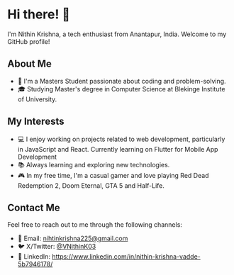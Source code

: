 # Hi there! 👋

I'm Nithin Krishna, a tech enthusiast from Anantapur, India. Welcome to my GitHub profile!

## About Me

- 🌟 I'm a Masters Student passionate about coding and problem-solving.
- 🎓 Studying Master's degree in Computer Science at Blekinge Institute of University.

## My Interests

- 💻 I enjoy working on projects related to web development, particularly in JavaScript and React. Currently learning on Flutter for Mobile App Development
- 📚 Always learning and exploring new technologies.
- 🎮 In my free time, I'm a casual gamer and love playing Red Dead Redemption 2, Doom Eternal, GTA 5 and Half-Life.

## Contact Me

Feel free to reach out to me through the following channels:

- 📧 Email: nihtinkrishna225@gmail.com
- 🐦 X/Twitter: [@VNithinK03]((https://twitter.com/VNithinK03))
- 💼 LinkedIn: https://www.linkedin.com/in/nithin-krishna-vadde-5b7946178/


<!---
VNithinKrishna/VNithinKrishna is a ✨ particular ✨ repository because its `README.md` (this file) appears on your GitHub profile.
You can click the Preview link to take a look at your changes.
--->
